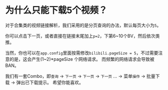 # 为什么只能下载5个视频？

对于合集类的视频链接解析，我们采用的是分页查询的办法，默认每页大小为`5`。  

你可以点击下一页，或者直接在链接末尾加上`p=2`，下第6~10个BV，然后依次类推。  

当然，你也可以在`app.config`里面按需修改`bilibili.pageSize = 5`，不过需要注意的是，这会产生(1~2)*pageSize 个网络请求。
而频繁的网络请求会导致被BAN。

我们有一套Combo，即`查询` -> `下一页` -> `下一页` -> `下一页` ... -> 菜单`操作` -> 批量下载 -> 弹出已下载提示。
希望你能喜欢。